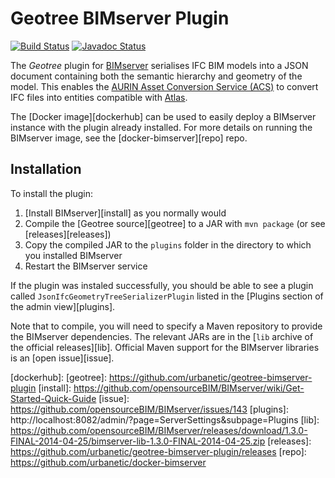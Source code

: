 # Geotree BIMserver Plugin

[![Build Status](https://travis-ci.org/urbanetic/geotree-bimserver-plugin.svg)](https://travis-ci.org/urbanetic/geotree-bimserver-plugin)
[![Javadoc Status](https://img.shields.io/badge/Javadoc-latest-brightgreen.svg)](http://javadocs.geotree.urbanetic.net/)


The *Geotree* plugin for [BIMserver][bimserver] serialises IFC BIM models into a JSON document
containing both the semantic hierarchy and geometry of the model. This enables the [AURIN Asset
Conversion Service (ACS)][acs] to convert IFC files into entities compatible with [Atlas][atlas].

The [Docker image][dockerhub] can be used to easily deploy a BIMserver instance with the plugin
already installed. For more details on running the BIMserver image, see the [docker-bimserver][repo]
repo.


## Installation

To install the plugin:

1. [Install BIMserver][install] as you normally would
2. Compile the [Geotree source][geotree] to a JAR with `mvn package` (or see [releases][releases])
3. Copy the compiled JAR to the `plugins` folder in the directory to which you installed BIMserver
4. Restart the BIMserver service

If the plugin was instaled successfully, you should be able to see a plugin called
`JsonIfcGeometryTreeSerializerPlugin` listed in the [Plugins section of the admin view][plugins].

Note that to compile, you will need to specify a Maven repository to provide the BIMserver
dependencies. The relevant JARs are in the [`lib` archive of the official releases][lib]. Official
Maven support for the BIMserver libraries is an [open issue][issue].


[acs]: https://github.com/urbanetic/aurin-acs
[atlas]: https://github.com/urbanetic/atlas
[bimserver]: http://bimserver.org/
[dockerhub]: 
[geotree]: https://github.com/urbanetic/geotree-bimserver-plugin
[install]: https://github.com/opensourceBIM/BIMserver/wiki/Get-Started-Quick-Guide
[issue]: https://github.com/opensourceBIM/BIMserver/issues/143
[plugins]: http://localhost:8082/admin/?page=ServerSettings&subpage=Plugins
[lib]: https://github.com/opensourceBIM/BIMserver/releases/download/1.3.0-FINAL-2014-04-25/bimserver-lib-1.3.0-FINAL-2014-04-25.zip
[releases]: https://github.com/urbanetic/geotree-bimserver-plugin/releases
[repo]: https://github.com/urbanetic/docker-bimserver
